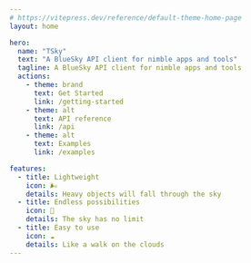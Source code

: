 ```yaml
---
# https://vitepress.dev/reference/default-theme-home-page
layout: home

hero:
  name: "TSky"
  text: "A BlueSky API client for nimble apps and tools"
  tagline: A BlueSky API client for nimble apps and tools
  actions:
    - theme: brand
      text: Get Started
      link: /getting-started
    - theme: alt
      text: API reference
      link: /api
    - theme: alt
      text: Examples
      link: /examples

features:
  - title: Lightweight
    icon: 🌬️
    details: Heavy objects will fall through the sky
  - title: Endless possibilities
    icon: 🌌
    details: The sky has no limit
  - title: Easy to use
    icon: ☁️
    details: Like a walk on the clouds
---
```

